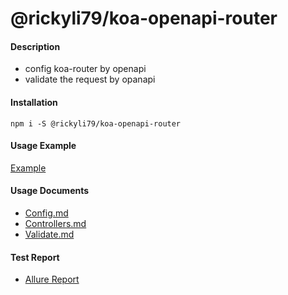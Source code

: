 # @rickyli79/koa-openapi-router

#### Description
- config koa-router by openapi
- validate the request by opanapi

#### Installation

```shell
npm i -S @rickyli79/koa-openapi-router
```

#### Usage Example
[Example](./example)

#### Usage Documents
- [Config.md](./docs/en/Config.md)
- [Controllers.md](./docs/en/Controllers.md)
- [Validate.md](./docs/en/Validate.md)

#### Test Report
- [Allure Report](https://rickyli79.github.io/testing-reports/koa-openapi-router/allure-report/)

